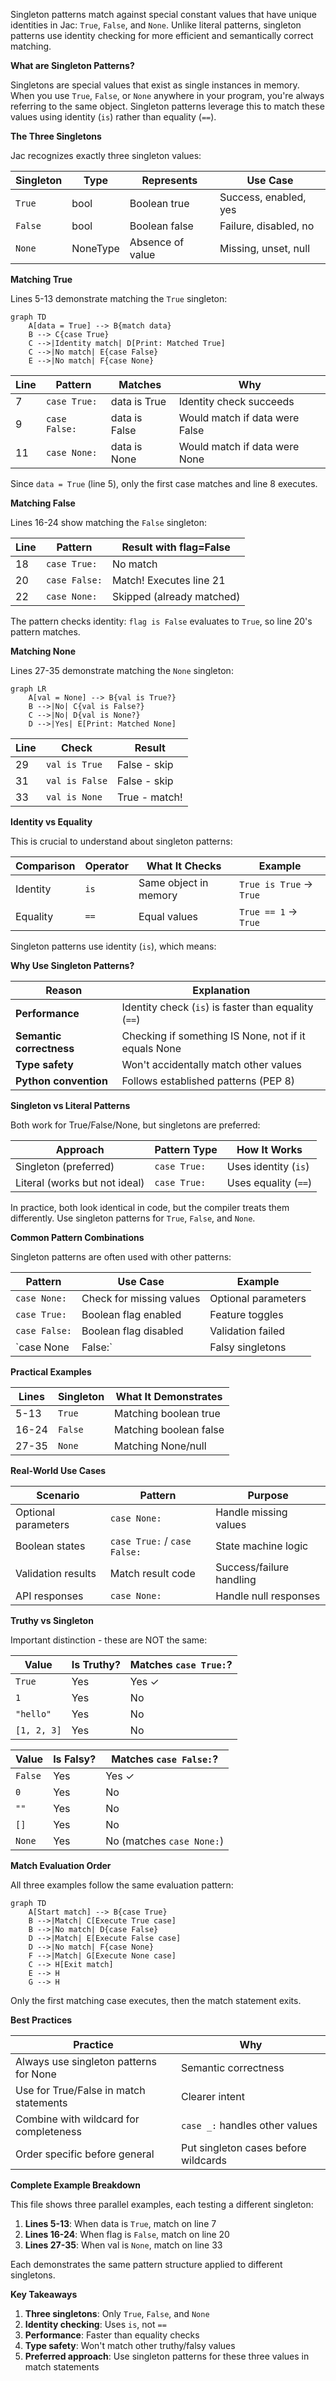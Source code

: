 Singleton patterns match against special constant values that have unique identities in Jac: `True`, `False`, and `None`. Unlike literal patterns, singleton patterns use identity checking for more efficient and semantically correct matching.

**What are Singleton Patterns?**

Singletons are special values that exist as single instances in memory. When you use `True`, `False`, or `None` anywhere in your program, you're always referring to the same object. Singleton patterns leverage this to match these values using identity (`is`) rather than equality (`==`).

**The Three Singletons**

Jac recognizes exactly three singleton values:

| Singleton | Type | Represents | Use Case |
|-----------|------|------------|----------|
| `True` | bool | Boolean true | Success, enabled, yes |
| `False` | bool | Boolean false | Failure, disabled, no |
| `None` | NoneType | Absence of value | Missing, unset, null |

**Matching True**

Lines 5-13 demonstrate matching the `True` singleton:

```mermaid
graph TD
    A[data = True] --> B{match data}
    B --> C{case True}
    C -->|Identity match| D[Print: Matched True]
    C -->|No match| E{case False}
    E -->|No match| F{case None}
```

| Line | Pattern | Matches | Why |
|------|---------|---------|-----|
| 7 | `case True:` | data is True | Identity check succeeds |
| 9 | `case False:` | data is False | Would match if data were False |
| 11 | `case None:` | data is None | Would match if data were None |

Since `data = True` (line 5), only the first case matches and line 8 executes.

**Matching False**

Lines 16-24 show matching the `False` singleton:

| Line | Pattern | Result with flag=False |
|------|---------|------------------------|
| 18 | `case True:` | No match |
| 20 | `case False:` | Match! Executes line 21 |
| 22 | `case None:` | Skipped (already matched) |

The pattern checks identity: `flag is False` evaluates to `True`, so line 20's pattern matches.

**Matching None**

Lines 27-35 demonstrate matching the `None` singleton:

```mermaid
graph LR
    A[val = None] --> B{val is True?}
    B -->|No| C{val is False?}
    C -->|No| D{val is None?}
    D -->|Yes| E[Print: Matched None]
```

| Line | Check | Result |
|------|-------|--------|
| 29 | `val is True` | False - skip |
| 31 | `val is False` | False - skip |
| 33 | `val is None` | True - match! |

**Identity vs Equality**

This is crucial to understand about singleton patterns:

| Comparison | Operator | What It Checks | Example |
|------------|----------|----------------|---------|
| Identity | `is` | Same object in memory | `True is True` → `True` |
| Equality | `==` | Equal values | `True == 1` → `True` |

Singleton patterns use identity (`is`), which means:

**Why Use Singleton Patterns?**

| Reason | Explanation |
|--------|-------------|
| **Performance** | Identity check (`is`) is faster than equality (`==`) |
| **Semantic correctness** | Checking if something IS None, not if it equals None |
| **Type safety** | Won't accidentally match other values |
| **Python convention** | Follows established patterns (PEP 8) |

**Singleton vs Literal Patterns**

Both work for True/False/None, but singletons are preferred:

| Approach | Pattern Type | How It Works |
|----------|--------------|--------------|
| Singleton (preferred) | `case True:` | Uses identity (`is`) |
| Literal (works but not ideal) | `case True:` | Uses equality (`==`) |

In practice, both look identical in code, but the compiler treats them differently. Use singleton patterns for `True`, `False`, and `None`.

**Common Pattern Combinations**

Singleton patterns are often used with other patterns:

| Pattern | Use Case | Example |
|---------|----------|---------|
| `case None:` | Check for missing values | Optional parameters |
| `case True:` | Boolean flag enabled | Feature toggles |
| `case False:` | Boolean flag disabled | Validation failed |
| `case None | False:` | Falsy singletons | (Using OR pattern) |

**Practical Examples**

| Lines | Singleton | What It Demonstrates |
|-------|-----------|---------------------|
| 5-13 | `True` | Matching boolean true |
| 16-24 | `False` | Matching boolean false |
| 27-35 | `None` | Matching None/null |

**Real-World Use Cases**

| Scenario | Pattern | Purpose |
|----------|---------|---------|
| Optional parameters | `case None:` | Handle missing values |
| Boolean states | `case True:` / `case False:` | State machine logic |
| Validation results | Match result code | Success/failure handling |
| API responses | `case None:` | Handle null responses |

**Truthy vs Singleton**

Important distinction - these are NOT the same:

| Value | Is Truthy? | Matches `case True:`? |
|-------|------------|----------------------|
| `True` | Yes | Yes ✓ |
| `1` | Yes | No |
| `"hello"` | Yes | No |
| `[1, 2, 3]` | Yes | No |

| Value | Is Falsy? | Matches `case False:`? |
|-------|-----------|----------------------|
| `False` | Yes | Yes ✓ |
| `0` | Yes | No |
| `""` | Yes | No |
| `[]` | Yes | No |
| `None` | Yes | No (matches `case None:`) |

**Match Evaluation Order**

All three examples follow the same evaluation pattern:

```mermaid
graph TD
    A[Start match] --> B{case True}
    B -->|Match| C[Execute True case]
    B -->|No match| D{case False}
    D -->|Match| E[Execute False case]
    D -->|No match| F{case None}
    F -->|Match| G[Execute None case]
    C --> H[Exit match]
    E --> H
    G --> H
```

Only the first matching case executes, then the match statement exits.

**Best Practices**

| Practice | Why |
|----------|-----|
| Always use singleton patterns for None | Semantic correctness |
| Use for True/False in match statements | Clearer intent |
| Combine with wildcard for completeness | `case _:` handles other values |
| Order specific before general | Put singleton cases before wildcards |

**Complete Example Breakdown**

This file shows three parallel examples, each testing a different singleton:

1. **Lines 5-13**: When data is `True`, match on line 7
2. **Lines 16-24**: When flag is `False`, match on line 20
3. **Lines 27-35**: When val is `None`, match on line 33

Each demonstrates the same pattern structure applied to different singletons.

**Key Takeaways**

1. **Three singletons**: Only `True`, `False`, and `None`
2. **Identity checking**: Uses `is`, not `==`
3. **Performance**: Faster than equality checks
4. **Type safety**: Won't match other truthy/falsy values
5. **Preferred approach**: Use singleton patterns for these three values in match statements
